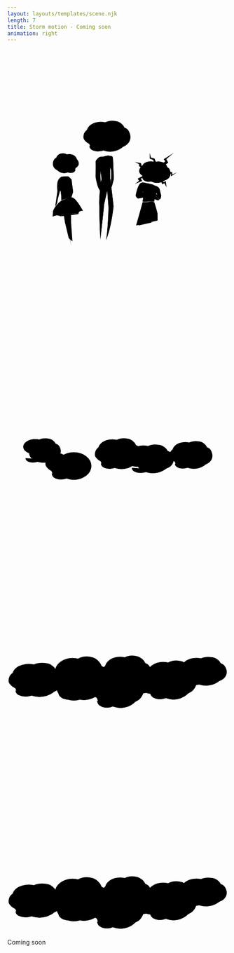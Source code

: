 ```yaml
---
layout: layouts/templates/scene.njk
length: 7
title: Storm motion - Coming soon
animation: right
---
```


<svg class="vector z-two" xmlns="http://www.w3.org/2000/svg" height="100%" width="100%" viewBox="0 0 720 720">
  <ellipse cx="305.2" cy="268.1" rx="46.2" ry="31.6"/>
  <path d="M264.8 254a45.5 45.5 0 0 1 37.4-16.3c24.6 1.1 31 7 38.6 11.7"/>
  <ellipse cx="342" cy="265.2" rx="42.1" ry="32.2"/>
  <path d="M312.2 247c2.7-4.6 17.5-12.8 37.4-12.8 15 0 22.2 7 29.8 16.3"/>
  <ellipse cx="366" cy="286.2" rx="35.7" ry="33.3"/>
  <path d="M377.7 318.4c10-9.4 21.8-11.7 22.8-28 1-16.5-4.1-37.3-29.8-36.3"/>
  <ellipse cx="335" cy="293.2" rx="53.8" ry="40.3"/>
  <path d="M381.8 297.3c0 8.4-12.9 29.6-27 33.4a63.3 63.3 0 0 1-39.1 0"/>
  <ellipse cx="283.5" cy="283.3" rx="35.1" ry="28.1"/>
  <path d="M267.7 314.9c0 15.2 20.3 18.6 31 18.1a68.4 68.4 0 0 0 35.1-13.5"/>
  <ellipse cx="300.5" cy="302" rx="34.5" ry="28.1"/>
  <path d="M277.7 256.4c-8 1.4-21.7 8.2-27 19.3-6.5 14 .7 20.5 5.3 24.5 4.7 4.1 16.4 10 21.7 10"/>
  <path d="M299.6 503c-.4-5 1.8-49.2 7.1-77 23 0 26-1.2 29.6-2.4 3.3 28.5 10 86 10 88.1-2.3 24.4-10.6 80.7-24.8 110.8 4.7-10.5 9.5-98.6 8.3-110.8l-4-51.8c-5 24.6-10.8 45.8-10.8 51.8 0 7.2-11 103.6-11.3 110.1v.4-.4c-3.5-64-3.5-112.5-4-118.8Z"/>
  <path d="M306.7 426c-5.3 27.8-7.5 72-7 77 .5 6.3.5 55 4 119.2-.5-.3 11.3-103 11.3-110.5 0-6 5.8-27.2 10.9-51.8l3.9 51.8c1.2 12.2-3.6 100.3-8.3 110.8 14.2-30.1 22.5-86.4 24.8-110.8 0-2.2-6.7-59.6-10-88-3.6 1.1-6.5 2.3-29.6 2.3Z"/>
  <path d="M343.2 350.4c-2-3.4-10.4-3-14.4-2.4-4.3 5.3 4.2 31.4 9 43.8 1.8 11.3 0 39.1 0 41.5 0 37.6 7-2.3 8.4-4.7 3-5.7 0-34 0-36.8 0-2.8-.6-37.2-3-41.4Z"/>
  <path d="M310 350c4.8 0 12.4-3.6 21.1-3.6 7 3.6 4.1 7 4.1 15.8 0 12.3 1.2 60.3 0 62-6 4.7-17.9 4-28 3.5-.2-5.6-1.2-19.2-3.5-28-3-11.2-1.8-25.2-3-25.2 3-12.3-4.6-16.4-7-17.5 4.7-6.5 11.7-7 16.4-7Z"/>
  <path d="M287.9 368.7c-.5-7.5 6-11.7 9.4-12.9 7.4 0 7.4 12 6.4 18.1v38.6c0 4.7 0 18.1 4 27 4.2 8.7-1 27.4-4 23.9a54.2 54.2 0 0 1-9.4-18.1c-5.3-18.7-6.4-28-6.4-29.9 0-2.3.6-37.4 0-46.7Z"/>
  <path d="M320 354.6v-22.2"/>
  <ellipse cx="31" cy="22" rx="31" ry="22" transform="matrix(.99403 .1091 -.1224 .99248 441.5 362.4)"/>
  <path d="M443.9 375a30.5 30.5 0 0 1 26.3-8.6c16.3 2.6 20 7.1 24.7 11"/>
  <ellipse cx="28.2" cy="22.4" rx="28.2" ry="22.4" transform="matrix(.99403 .1091 -.1224 .99248 469 363)"/>
  <path d="M476 373.6c2.3-3 12.8-7.6 26-6.2 10.1 1.1 14.3 6.5 18.6 13.5"/>
  <ellipse cx="23.9" cy="23.3" rx="23.9" ry="23.3" transform="matrix(.99403 .1091 -.1224 .99248 487.6 379)"/>
  <path d="M513.6 427.8c7.4-5.8 15.5-6.5 17.6-17.8 2-11.2.4-26-16.8-27.3"/>
  <ellipse cx="36.1" cy="28.2" rx="36.1" ry="28.2" transform="matrix(.99403 .1091 -.1224 .99248 455 375.4)"/>
  <path d="M518.1 413.5c-.7 5.8-11 19.6-20.8 21.1-12 2-18.6.4-26-2.8"/>
  <ellipse cx="23.5" cy="19.6" rx="23.5" ry="19.6" transform="matrix(.99403 .1091 -.1224 .99248 432.9 374.6)"/>
  <path d="M440.7 417.3c-1.3 10.6 11.8 14.4 19 14.8 9 .6 21.9-4.1 24.6-6.7"/>
  <ellipse cx="23.1" cy="19.6" rx="23.1" ry="19.6" transform="matrix(.99403 .1091 -.1224 .99248 443 388.8)"/>
  <path d="M452.3 377.6c-5.5.3-15.1 4-19.6 11.3-5.6 9.3-1.4 14.3 1.4 17.4 2.8 3.2 10 8.1 13.6 8.5"/>
  <path d="M446.2 438.7c3.8-4 13.7-1.7 18 0 23.5 4 18.7 12 22.4 15 3.8 3-2 20.6-3.7 26.6-1.3 4.8-3 8.2-3.7 17-11-2.7-40.9 2.7-38.3-2.5 3.2-6.5 2.6-31 0-37-2.7-6 .5-14 5.3-19Z"/>
  <path d="M420 574.5a9528.5 9528.5 0 0 0 21.4-76.2h13.3c8.6 0 16-3 18.2-2 1.7.8 5 1.7 6.4 2a502.4 502.4 0 0 1 10.7 36.9c0 3 .5 16.3 0 23.3m-62 16c5.4-10.1 16.5-31 18.2-33.4 2.1-3 10.7-26.3 14.4-23.8 3 2 8 32.6 10.1 47.7M478.5 429.5 468 445.9"/>
  <path d="M434.4 436.6c6.8-4.4 14.8-1.8 18 0 3.3 14.6-6.4 25.3-11.7 28.9 6.4-2.6 29.6.5 32.3 2.5 2.6 2 7.4 4 4.7 6-2.6 2.1-47.5 13.7-51.2 12.7-3.7-1-5.9-4.5-7.4-7.6-1.6-3 6.8-37 15.3-42.5Z"/>
  <path d="M481 444.7c4.9 1.1 15 5.4 16.2 13 1.5 9.4 5.2 18.4 4.6 20.9-.5 2.5-1.5 9.5-4.6 10.5-2.5.8-4.7-5.5-16.2-13l-36.4-11.5c2-2 6-7.4 4.7-13-1.6-7 9.3-1 9.3 2.6 0 2.7 1 8.1 0 10.4 9.3 1 25.4 4.6 31.8 11a54 54 0 0 1-9.4-31Z"/>
  <path d="M481 444.7c4.9 1.1 15 5.4 16.2 13 1.5 9.4 5.2 18.4 4.6 20.9-.5 2.5-1.5 9.5-4.6 10.5-2.5.8-4.7-5.5-16.2-13l-36.4-11.5c2-2 6-7.4 4.7-13-1.6-7 9.3-1 9.3 2.6 0 2.7 1 8.1 0 10.4 10.6 1.2 30.1 5.6 33.9 14 .5 0-11.5-12-11.5-34Z"/>
  <path d="M484.6 490.8c6.7 3.3 10.4 1.4 11.4 0-7.9-11-16.4-15-19.7-15.7l-13 4.6c4.3 2.3 14.7 7.9 21.3 11.1ZM514.9 365.4l-15.3 14.4c5.4 0 2.2 6.6 0 10l25.3-20.4-6.3-11c7.7-6.5 23.6-20 25.3-21.2 1.7-1.2-21.8 13.7-33.8 21.3l4.8 7ZM480.2 356.6l7.7 19.3c-3 0-6.4 3-7.7 4.5L476 361l-11.4-4.4v-18.3l3.8 14.8 12 3.5ZM429.6 381.1l15.2 9.8c0-2.7 8.4-1.2 12.7 0L438 379.7l-2.1-8.3-20.5-3.9 14.2 6.8v6.8ZM425.4 421.8l30.5-16c5.6-3 8 2.4 8.6 5.5L435 421.8l5.4 7.5c-7.2 2.8-22 8.9-24.7 10.5-2.5 1.6 8.3-6.3 14-10.5l-4.3-7.5ZM537.8 400.9l-21.5-4.2c2.1 2.5-1 7.3-2.7 9.3H534v8.3l19.4-13.4-15.6 7.7v-7.7ZM505.3 440.2l-5.7-14.7c3.7 0 5.4-3.6 5.7-5.4l3.2 13.8 8.3-4 2.6 20.6-6.8-13.7-7.3 3.4Z"/>
  <ellipse cx="25.3" cy="20.2" rx="25.3" ry="20.2" transform="matrix(-1 0 0 1 227 341.7)"/>
  <path d="M223.7 352.9c-2.3-3.8-9.7-11-20.5-10.5-13.5.8-17 4.5-21.1 7.5"/>
  <ellipse cx="23.1" cy="20.5" rx="23.1" ry="20.5" transform="matrix(-1 0 0 1 204.5 339.4)"/>
  <path d="M197.8 348.4c-1.5-3-9.7-8.2-20.6-8.2-8.2 0-12.1 4.5-16.3 10.4"/>
  <ellipse cx="19.6" cy="21.3" rx="19.6" ry="21.3" transform="matrix(-1 0 0 1 187.8 352.1)"/>
  <path d="M161.8 394c-5.4-6-11.9-7.5-12.5-18-.5-10.4 2.3-23.7 16.4-23.1"/>
  <ellipse cx="29.5" cy="25.8" rx="29.5" ry="25.8" transform="matrix(-1 0 0 1 214.8 352.1)"/>
  <path d="M159.6 380.5c0 5.4 7 18.9 14.8 21.3a30 30 0 0 0 21.4 0"/>
  <ellipse cx="19.2" cy="17.9" rx="19.2" ry="17.9" transform="matrix(-1 0 0 1 232.7 353.6)"/>
  <path d="M222.1 391.7c0 9.7-11 11.9-17 11.6-7.3-.4-17.3-6-19.2-8.6"/>
  <ellipse cx="18.9" cy="17.9" rx="18.9" ry="17.9" transform="matrix(-1 0 0 1 223.1 365.6)"/>
  <path d="M216.7 354.4c4.4.8 11.9 5.2 14.7 12.3 3.7 9-.3 13-2.8 15.7-2.6 2.6-9 6.3-12 6.3M200.2 616l-12.3-51.4-4.1-25.2c4-6 14.6-14.5 24 0v25.2c1.5 19.5 4.6 59.1 4.6 62m-4.6 12.8c0-3-12.3-60.8-11.7-67.8.4-5.6-2.2-23.8-3.5-32.2M184.4 400.2l4.6 20M176.2 416c-3.5 1.6-11 7.5-12.9 18.7-1.9 11.3-.8 23 0 27.5l-7 48.6c-.6 4 7-7.6 7-13.5 0-4.7 6.3-27.3 9.4-38"/>
  <path d="M148.7 532.4c1-15 19.1-32.4 28-39.2 3.4 0 9-3.6 15.9-6.4 5.2-2.2 11.2-4 17.5-3.5 14.6 1.1 35 42 36.8 43.3-16.3 0-14.6 9.3-15.2 11-14.6-7.5-31.5 4.2-32.1 4.2-14-10.6-25.3 2.2-25.8 2.9a23 23 0 0 0-25.1.6c-.4 2-1 2 0-12.9Z"/>
  <path d="M176.8 493.2c-9 6.8-27.2 24.2-28.1 39.2-1 15-.4 14.8 0 12.9a23 23 0 0 1 25.1-.6m3-51.5c-11.3 15-6.7 40.6-3 51.5m3-51.5c3.3 0 8.9-3.6 15.8-6.4m-18.8 57.9c-.5.6 11.2-14 25.8-3m0 0c.6 0 17.5-11.6 32.1-4m-32.1 4c-3.7-17.1-10.3-52.2-7-55m39.1 51c.6-1.8-1.1-11.1 15.2-11.1-1.7-1.2-22.2-42.2-36.8-43.3m21.6 54.4c-1.3-12.1-7.6-40-21.6-54.4m0 0a37.8 37.8 0 0 0-17.5 3.5"/>
  <path d="M176.2 416c7.4-1 22.7-2.3 24.5 0 2.4 3 9.4 6.5 9.4 12.9s4.7 33.3 4 36.8c-.4 2.8-9 28.5-13.4 41a75 75 0 0 1-3.5 14.6c-1.7 3.5 0-17.6 0-22.8 0-2.2.6-7.8 1.3-14l-22.3 7.6c0-7.8-.6-25-3-31-2.9-7.6-7.5-10.6-7.5-14.7 0-4 3.5-12.8 2.9-17.5-.5-3.7 4.9-10.1 7.6-12.9Z"/>
  <path d="M200.7 416c-1.8-2.3-17.1-1-24.5 0-2.7 2.8-8 9.2-7.6 12.9.6 4.7-3 13.4-3 17.5s4.7 7 7.7 14.7c2.3 6 2.9 23.2 2.9 31l22.3-7.7m2.2-68.4c2.4 3 9.4 6.5 9.4 12.9s4.7 33.3 4 36.8c-.4 2.8-9 28.5-13.4 41a75 75 0 0 1-3.5 14.6c-1.7 3.5 0-17.6 0-22.8 0-2.2.6-7.8 1.3-14m2.2-68.5c-7.4 3.8-7.4 13.3-6.4 17.6 2.2 6.8 6.4 21.8 6.4 27.5 0 4-1.2 14.4-2.2 23.3"/>
</svg>

<svg class="vector z-three" xmlns="http://www.w3.org/2000/svg" height="100%" width="100%" viewBox="0 0 720 720">
  <ellipse cx="342.6" cy="583.7" rx="46.2" ry="31.6"/>
  <path d="M302.2 569.6a45.5 45.5 0 0 1 37.5-16.3c24.5 1.1 31 7 38.6 11.7"/>
  <ellipse cx="379.4" cy="580.7" rx="42.1" ry="32.2"/>
  <path d="M349.6 562.6c2.7-4.7 17.6-12.8 37.4-12.8 15 0 22.3 7 29.9 16.3"/>
  <ellipse cx="403.4" cy="601.8" rx="35.7" ry="33.3"/>
  <path d="M415.1 634c10-9.4 21.8-11.7 22.8-28.1 1-16.4-4-37.2-29.8-36.3"/>
  <ellipse cx="372.4" cy="608.8" rx="53.8" ry="40.3"/>
  <path d="M419.2 613c0 8.3-12.9 29.5-26.9 33.2a63.3 63.3 0 0 1-39.2 0"/>
  <ellipse cx="321" cy="598.9" rx="35.1" ry="28.1"/>
  <path d="M305.2 630.5c0 15.2 20.2 18.5 31 18a68.4 68.4 0 0 0 35-13.4"/>
  <ellipse cx="337.9" cy="617.6" rx="34.5" ry="28.1"/>
  <path d="M315.1 572c-8 1.3-21.6 8.2-26.9 19.3-6.6 14 .6 20.4 5.3 24.5 4.6 4.1 16.3 10 21.6 10"/>
  <ellipse cx="580.9" cy="589.4" rx="42.2" ry="28.3"/>
  <path d="M544 576.8a42 42 0 0 1 34.3-14.7c22.4 1 28.3 6.3 35.3 10.5"/>
  <ellipse cx="614.6" cy="586.7" rx="38.5" ry="28.8"/>
  <path d="M587.4 570.5c2.5-4.2 16-11.5 34.2-11.5 13.7 0 20.3 6.3 27.2 14.7"/>
  <ellipse cx="636.5" cy="605.6" rx="32.6" ry="29.8"/>
  <path d="M647.2 634.4c9.1-8.4 20-10.5 20.9-25.1 1-14.7-3.8-33.3-27.3-32.5"/>
  <ellipse cx="608.2" cy="611.9" rx="49.2" ry="36.1"/>
  <path d="M651 615.5c0 7.6-11.8 26.5-24.6 29.9a59 59 0 0 1-35.8 0"/>
  <ellipse cx="561.2" cy="603" rx="32.1" ry="25.1"/>
  <path d="M546.7 631.3c0 13.6 18.5 16.6 28.4 16.2a63.3 63.3 0 0 0 32-12"/>
  <ellipse cx="576.7" cy="619.7" rx="31.5" ry="25.1"/>
  <path d="M555.8 578.9c-7.3 1.2-19.8 7.3-24.6 17.3-6 12.5.6 18.3 4.8 22 4.3 3.6 15 8.9 19.8 8.9"/>
  <ellipse cx="91.4" cy="576.5" rx="39.8" ry="24.9"/>
  <path d="M56.7 565.4a40.6 40.6 0 0 1 32.2-13c21.1 1 26.6 5.6 33.2 9.3"/>
  <ellipse cx="123.1" cy="574.2" rx="36.2" ry="25.4"/>
  <path d="M97.4 559.8c2.4-3.6 15.1-10.1 32.2-10.1 13 0 19.2 5.5 25.7 13"/>
  <ellipse cx="143.7" cy="590.8" rx="30.7" ry="26.3"/>
  <path d="M153.8 616.1c8.6-7.3 18.8-9.2 19.6-22.1 1-13-3.5-29.4-25.6-28.6"/>
  <ellipse cx="117.1" cy="596.3" rx="46.3" ry="31.8"/>
  <path d="M157.3 599.5c0 6.6-11 23.4-23.1 26.3a59.2 59.2 0 0 1-33.7 0M59.2 613.4c0 12 17.4 14.7 26.7 14.3A62 62 0 0 0 116 617"/>
  <ellipse cx="216.8" cy="639.1" rx="57.5" ry="44.9"/>
  <path d="M266.8 643.6c0 9.4-13.8 33-28.8 37.1a65 65 0 0 1-41.8 0"/>
  <ellipse cx="474.7" cy="624.9" rx="54.9" ry="37.5"/>
  <path d="M522.4 628.7c0 7.8-13 27.5-27.4 31-18 4.3-28 3.2-40 0"/>
  <ellipse cx="422.2" cy="615.7" rx="35.8" ry="26.1"/>
  <path d="M406 645c0 14.1 20.7 17.3 31.7 16.8a74 74 0 0 0 35.8-12.5"/>
  <ellipse cx="161.8" cy="628" rx="37.5" ry="31.3"/>
  <path d="M145 663.2c0 16.9 21.6 20.7 33 20.1 14.4-.6 33.8-10.4 37.5-15"/>
  <ellipse cx="179.9" cy="648.8" rx="36.8" ry="31.3"/>
  <path d="M155.6 598a42.8 42.8 0 0 0-28.7 21.5c-7.1 15.6.6 22.8 5.6 27.4 5 4.5 17.5 11 23 11"/>
  <ellipse cx="444.2" cy="601.6" rx="47.2" ry="29.3"/>
  <path d="M403 588.5c4.4-5.4 18.2-16 38.3-15.2 25 1.1 31.6 6.6 39.4 10.9"/>
  <ellipse cx="481.9" cy="598.9" rx="43" ry="29.9"/>
  <path d="M451.4 582c2.8-4.3 18-12 38.2-12 15.4 0 22.7 6.6 30.5 15.3"/>
  <ellipse cx="506.3" cy="618.4" rx="36.4" ry="30.9"/>
  <path d="M518.3 648.3c10.1-8.7 22.2-11 23.2-26.1 1-15.2-4.1-34.5-30.4-33.7"/>
</svg>

<svg class="vector z-one" xmlns="http://www.w3.org/2000/svg" height="100%" width="100%" viewBox="0 0 720 720">
  <ellipse cx="87.4" cy="603.2" rx="29.7" ry="22.2"/>
  <ellipse cx="184.9" cy="611.1" rx="49.3" ry="35.2"/>
  <path d="M141.8 595.4c4.6-6.5 19-19.2 40-18.2 26.3 1.3 33.1 7.8 41.2 13"/>
  <ellipse cx="224.3" cy="607.8" rx="45" ry="35.8"/>
  <path d="M192.4 587.6c3-5.2 18.8-14.3 40-14.3 16 0 23.7 7.8 31.9 18.2"/>
  <ellipse cx="249.9" cy="631.3" rx="38.1" ry="37.1"/>
  <path d="M262.4 667c10.6-10.4 23.3-13 24.3-31.2 1.1-18.2-4.3-41.4-31.8-40.4"/>
  <ellipse cx="216.8" cy="639.1" rx="57.5" ry="44.9"/>
  <path d="M266.8 643.6c0 9.4-13.8 33-28.8 37.1a65 65 0 0 1-41.8 0"/>
  <ellipse cx="474.7" cy="624.9" rx="54.9" ry="37.5"/>
  <path d="M522.4 628.7c0 7.8-13 27.5-27.4 31-18 4.3-28 3.2-40 0"/>
  <ellipse cx="422.2" cy="615.7" rx="35.8" ry="26.1"/>
  <path d="M406 645c0 14.1 20.7 17.3 31.7 16.8a74 74 0 0 0 35.8-12.5"/>
  <ellipse cx="439.5" cy="633.1" rx="35.2" ry="26.1"/>
  <path d="M416.2 590.7c-8.2 1.3-22.1 7.6-27.5 18-6.7 13 .6 19 5.4 22.7a51.8 51.8 0 0 0 22 9.3"/>
  <ellipse cx="212.5" cy="590" rx="57.3" ry="44.6"/>
  <path d="M162.4 570.2c5.3-8.3 12.2 4 36.6 5.3 30.5 1.6 48.3-18.5 57.7-12"/>
  <ellipse cx="258.2" cy="585.8" rx="52.2" ry="45.4"/>
  <path d="M221.2 560.3c3.4-6.6 21.8-18.2 46.4-18.2 18.7 0 27.6 10 37 23.1"/>
  <ellipse cx="288" cy="615.5" rx="44.3" ry="47"/>
  <path d="M302.5 661c12.3-13.3 27-16.6 28.3-39.7 1.2-23-5.1-52.5-37-51.1"/>
  <ellipse cx="249.5" cy="625.4" rx="66.8" ry="56.9"/>
  <path d="M307.5 631.2c0 11.8-16 41.8-33.3 47a69.6 69.6 0 0 1-48.7 0"/>
  <ellipse cx="185.6" cy="611.4" rx="43.5" ry="39.6"/>
  <path d="M166 656c0 21.4 25.2 26.2 38.5 25.5 16.7-.8 39.2-13.2 43.5-19"/>
  <ellipse cx="206.7" cy="637.8" rx="42.8" ry="39.6"/>
  <path d="M178.4 573.5c-10 1.9-26.9 11.5-33.4 27.2-8.2 19.7.7 28.9 6.5 34.6 5.8 5.8 20.3 14 26.9 14"/>
  <ellipse cx="508.3" cy="598" rx="52.4" ry="39.9"/>
  <path d="M462.5 580.3a49.8 49.8 0 0 1 42.4-20.7c27.9 1.5 35.2 8.8 43.8 14.8"/>
  <ellipse cx="550" cy="594.3" rx="47.8" ry="40.6"/>
  <path d="M516.2 571.4c3.1-6 20-16.3 42.5-16.3 17 0 25.2 9 33.8 20.7"/>
  <ellipse cx="577.2" cy="620.9" rx="40.5" ry="42.1"/>
  <path d="M590.5 661.5c11.3-11.8 24.7-14.7 25.9-35.4 1.1-20.7-4.7-47-33.9-45.8"/>
  <ellipse cx="542.1" cy="629.8" rx="61" ry="51"/>
  <path d="M595.1 635c0 10.5-14.5 37.3-30.5 42a64.8 64.8 0 0 1-44.4 0"/>
  <ellipse cx="483.7" cy="617.2" rx="39.8" ry="35.5"/>
  <path d="M465.8 657.1c0 19.2 23 23.5 35.2 22.9 15.2-.7 35.8-11.8 39.8-17"/>
  <ellipse cx="503" cy="640.8" rx="39.1" ry="35.5"/>
  <path d="M477 583.2a45.8 45.8 0 0 0-30.4 24.4c-7.5 17.7.6 25.9 6 31 5.3 5.2 18.5 12.6 24.5 12.6"/>
  <ellipse cx="617.4" cy="574.3" rx="47.2" ry="29.3"/>
  <path d="M576.3 561.3c4.3-5.4 18.1-16 38.2-15.2 25 1 31.6 6.5 39.4 10.9"/>
  <ellipse cx="655.1" cy="571.6" rx="43" ry="29.9"/>
  <path d="M624.6 554.8c2.8-4.4 18-12 38.2-12 15.4 0 22.7 6.6 30.5 15.2"/>
  <ellipse cx="679.5" cy="591.2" rx="36.4" ry="30.9"/>
  <path d="M691.5 621c10.1-8.7 22.2-10.9 23.2-26 1-15.2-4.1-34.6-30.4-33.7"/>
  <ellipse cx="647.9" cy="597.7" rx="54.9" ry="37.5"/>
  <path d="M695.6 601.5c0 7.7-13 27.4-27.4 30.9-18 4.3-28 3.3-40 0"/>
  <ellipse cx="595.4" cy="588.4" rx="35.8" ry="26.1"/>
  <path d="M579.2 617.7c0 14.2 20.7 17.3 31.7 16.9a74 74 0 0 0 35.8-12.5"/>
  <ellipse cx="612.7" cy="605.8" rx="35.2" ry="26.1"/>
  <path d="M589.4 563.5c-8.2 1.2-22.1 7.6-27.5 17.9-6.7 13 .6 19 5.4 22.8a51.8 51.8 0 0 0 22 9.2"/>
  <ellipse cx="368.1" cy="576.5" rx="49.3" ry="35.2"/>
  <path d="M325 560.9c4.6-6.5 19-19.3 40-18.3 26.2 1.3 33 7.8 41.2 13"/>
  <ellipse cx="407.4" cy="573.2" rx="45" ry="35.8"/>
  <path d="M375.6 553c2.9-5.2 29.4-19.5 47.4-3"/>
  <ellipse cx="433" cy="596.7" rx="38.1" ry="37.1"/>
  <path d="M445.5 632.5c10.6-10.4 23.3-13 24.4-31.3 1-18.2-4.4-41.4-31.9-40.3"/>
  <ellipse cx="399.9" cy="604.5" rx="57.5" ry="44.9"/>
  <path d="M449.9 609c0 9.4-13.8 33-28.7 37.2a65 65 0 0 1-41.9 0"/>
  <ellipse cx="345" cy="593.4" rx="37.5" ry="31.3"/>
  <path d="M328.1 628.6c0 17 21.6 20.7 33.1 20.2 14.4-.7 33.7-10.5 37.5-15"/>
  <ellipse cx="363.1" cy="614.3" rx="36.8" ry="31.3"/>
  <path d="M338.7 563.5A42.8 42.8 0 0 0 310 585c-7.1 15.5.6 22.7 5.6 27.3 5 4.6 17.5 11 23.1 11"/>
  <ellipse cx="70.1" cy="599.7" rx="53.5" ry="34.9"/>
  <path d="M23.3 584.2c5-6.4 20.6-19 43.4-18 28.4 1.3 35.9 7.7 44.7 12.9"/>
  <ellipse cx="112.7" cy="596.5" rx="48.7" ry="35.5"/>
  <path d="M78.2 576.5c3.1-5.2 20.3-14.2 43.3-14.2 17.4 0 25.7 7.7 34.5 18"/>
  <ellipse cx="140.5" cy="619.8" rx="41.3" ry="36.8"/>
  <path d="M154 655.3c11.5-10.4 25.2-13 26.4-31 1.2-18.1-4.7-41-34.5-40"/>
  <ellipse cx="104.6" cy="627.5" rx="62.3" ry="44.5"/>
  <path d="M158.7 632c0 9.3-14.8 32.7-31 36.8a76.7 76.7 0 0 1-45.5 0"/>
  <ellipse cx="45" cy="616.5" rx="40.6" ry="31"/>
  <path d="M26.7 651.4c0 16.8 23.5 20.5 36 20 15.5-.6 36.5-10.3 40.5-14.8"/>
  <ellipse cx="64.6" cy="637.2" rx="39.9" ry="31"/>
  <path d="M38.2 586.8c-9.2 1.5-25 9-31.1 21.3-7.7 15.5.7 22.6 6 27.1 5.5 4.6 19 11 25.1 11"/>
  <ellipse cx="335.5" cy="625.4" rx="52.4" ry="39.9"/>
  <path d="M289.7 607.7a49.8 49.8 0 0 1 42.5-20.7c27.8 1.5 35.1 8.9 43.8 14.8"/>
  <ellipse cx="377.3" cy="621.7" rx="47.8" ry="40.6"/>
  <path d="M343.5 598.8c3-5.9 19.9-16.2 42.4-16.2 17 0 25.2 8.8 33.8 20.7"/>
  <ellipse cx="404.5" cy="648.3" rx="40.5" ry="42.1"/>
  <path d="M417.7 689c11.3-11.9 24.7-14.8 26-35.5 1-20.7-4.7-47-34-45.8"/>
  <ellipse cx="369.3" cy="657.2" rx="61" ry="51"/>
  <path d="M422.4 662.4c0 10.6-14.6 37.4-30.5 42a64.8 64.8 0 0 1-44.5 0"/>
  <ellipse cx="311" cy="644.6" rx="39.8" ry="35.5"/>
  <path d="M293 684.5c0 19.2 23 23.5 35.2 23 15.3-.8 35.8-11.9 39.8-17"/>
  <ellipse cx="330.2" cy="668.3" rx="39.1" ry="35.5"/>
  <path d="M304.3 610.6a45.8 45.8 0 0 0-30.5 24.4c-7.5 17.7.7 25.9 6 31 5.3 5.2 18.6 12.6 24.5 12.6"/>
</svg>

<svg class="vector z-one" xmlns="http://www.w3.org/2000/svg" height="100%" width="100%" viewBox="0 0 720 720">
  <ellipse cx="87.4" cy="603.2" rx="29.7" ry="22.2"/>
  <ellipse cx="184.9" cy="611.1" rx="49.3" ry="35.2"/>
  <path d="M141.8 595.4c4.6-6.5 19-19.2 40-18.2 26.3 1.3 33.1 7.8 41.2 13"/>
  <ellipse cx="224.3" cy="607.8" rx="45" ry="35.8"/>
  <path d="M192.4 587.6c3-5.2 18.8-14.3 40-14.3 16 0 23.7 7.8 31.9 18.2"/>
  <ellipse cx="249.9" cy="631.3" rx="38.1" ry="37.1"/>
  <path d="M262.4 667c10.6-10.4 23.3-13 24.3-31.2 1.1-18.2-4.3-41.4-31.8-40.4"/>
  <ellipse cx="216.8" cy="639.1" rx="57.5" ry="44.9"/>
  <path d="M266.8 643.6c0 9.4-13.8 33-28.8 37.1a65 65 0 0 1-41.8 0"/>
  <ellipse cx="474.7" cy="624.9" rx="54.9" ry="37.5"/>
  <path d="M522.4 628.7c0 7.8-13 27.5-27.4 31-18 4.3-28 3.2-40 0"/>
  <ellipse cx="422.2" cy="615.7" rx="35.8" ry="26.1"/>
  <path d="M406 645c0 14.1 20.7 17.3 31.7 16.8a74 74 0 0 0 35.8-12.5"/>
  <ellipse cx="439.5" cy="633.1" rx="35.2" ry="26.1"/>
  <path d="M416.2 590.7c-8.2 1.3-22.1 7.6-27.5 18-6.7 13 .6 19 5.4 22.7a51.8 51.8 0 0 0 22 9.3"/>
  <ellipse cx="212.5" cy="590" rx="57.3" ry="44.6"/>
  <path d="M162.4 570.2c5.3-8.3 12.2 4 36.6 5.3 30.5 1.6 48.3-18.5 57.7-12"/>
  <ellipse cx="258.2" cy="585.8" rx="52.2" ry="45.4"/>
  <path d="M221.2 560.3c3.4-6.6 21.8-18.2 46.4-18.2 18.7 0 27.6 10 37 23.1"/>
  <ellipse cx="288" cy="615.5" rx="44.3" ry="47"/>
  <path d="M302.5 661c12.3-13.3 27-16.6 28.3-39.7 1.2-23-5.1-52.5-37-51.1"/>
  <ellipse cx="249.5" cy="625.4" rx="66.8" ry="56.9"/>
  <path d="M307.5 631.2c0 11.8-16 41.8-33.3 47a69.6 69.6 0 0 1-48.7 0"/>
  <ellipse cx="185.6" cy="611.4" rx="43.5" ry="39.6"/>
  <path d="M166 656c0 21.4 25.2 26.2 38.5 25.5 16.7-.8 39.2-13.2 43.5-19"/>
  <ellipse cx="206.7" cy="637.8" rx="42.8" ry="39.6"/>
  <path d="M178.4 573.5c-10 1.9-26.9 11.5-33.4 27.2-8.2 19.7.7 28.9 6.5 34.6 5.8 5.8 20.3 14 26.9 14"/>
  <ellipse cx="508.3" cy="598" rx="52.4" ry="39.9"/>
  <path d="M462.5 580.3a49.8 49.8 0 0 1 42.4-20.7c27.9 1.5 35.2 8.8 43.8 14.8"/>
  <ellipse cx="550" cy="594.3" rx="47.8" ry="40.6"/>
  <path d="M516.2 571.4c3.1-6 20-16.3 42.5-16.3 17 0 25.2 9 33.8 20.7"/>
  <ellipse cx="577.2" cy="620.9" rx="40.5" ry="42.1"/>
  <path d="M590.5 661.5c11.3-11.8 24.7-14.7 25.9-35.4 1.1-20.7-4.7-47-33.9-45.8"/>
  <ellipse cx="542.1" cy="629.8" rx="61" ry="51"/>
  <path d="M595.1 635c0 10.5-14.5 37.3-30.5 42a64.8 64.8 0 0 1-44.4 0"/>
  <ellipse cx="483.7" cy="617.2" rx="39.8" ry="35.5"/>
  <path d="M465.8 657.1c0 19.2 23 23.5 35.2 22.9 15.2-.7 35.8-11.8 39.8-17"/>
  <ellipse cx="503" cy="640.8" rx="39.1" ry="35.5"/>
  <path d="M477 583.2a45.8 45.8 0 0 0-30.4 24.4c-7.5 17.7.6 25.9 6 31 5.3 5.2 18.5 12.6 24.5 12.6"/>
  <ellipse cx="617.4" cy="574.3" rx="47.2" ry="29.3"/>
  <path d="M576.3 561.3c4.3-5.4 18.1-16 38.2-15.2 25 1 31.6 6.5 39.4 10.9"/>
  <ellipse cx="655.1" cy="571.6" rx="43" ry="29.9"/>
  <path d="M624.6 554.8c2.8-4.4 18-12 38.2-12 15.4 0 22.7 6.6 30.5 15.2"/>
  <ellipse cx="679.5" cy="591.2" rx="36.4" ry="30.9"/>
  <path d="M691.5 621c10.1-8.7 22.2-10.9 23.2-26 1-15.2-4.1-34.6-30.4-33.7"/>
  <ellipse cx="647.9" cy="597.7" rx="54.9" ry="37.5"/>
  <path d="M695.6 601.5c0 7.7-13 27.4-27.4 30.9-18 4.3-28 3.3-40 0"/>
  <ellipse cx="595.4" cy="588.4" rx="35.8" ry="26.1"/>
  <path d="M579.2 617.7c0 14.2 20.7 17.3 31.7 16.9a74 74 0 0 0 35.8-12.5"/>
  <ellipse cx="612.7" cy="605.8" rx="35.2" ry="26.1"/>
  <path d="M589.4 563.5c-8.2 1.2-22.1 7.6-27.5 17.9-6.7 13 .6 19 5.4 22.8a51.8 51.8 0 0 0 22 9.2"/>
  <ellipse cx="368.1" cy="576.5" rx="49.3" ry="35.2"/>
  <path d="M325 560.9c4.6-6.5 19-19.3 40-18.3 26.2 1.3 33 7.8 41.2 13"/>
  <ellipse cx="407.4" cy="573.2" rx="45" ry="35.8"/>
  <path d="M375.6 553c2.9-5.2 29.4-19.5 47.4-3"/>
  <ellipse cx="433" cy="596.7" rx="38.1" ry="37.1"/>
  <path d="M445.5 632.5c10.6-10.4 23.3-13 24.4-31.3 1-18.2-4.4-41.4-31.9-40.3"/>
  <ellipse cx="399.9" cy="604.5" rx="57.5" ry="44.9"/>
  <path d="M449.9 609c0 9.4-13.8 33-28.7 37.2a65 65 0 0 1-41.9 0"/>
  <ellipse cx="345" cy="593.4" rx="37.5" ry="31.3"/>
  <path d="M328.1 628.6c0 17 21.6 20.7 33.1 20.2 14.4-.7 33.7-10.5 37.5-15"/>
  <ellipse cx="363.1" cy="614.3" rx="36.8" ry="31.3"/>
  <path d="M338.7 563.5A42.8 42.8 0 0 0 310 585c-7.1 15.5.6 22.7 5.6 27.3 5 4.6 17.5 11 23.1 11"/>
  <ellipse cx="70.1" cy="599.7" rx="53.5" ry="34.9"/>
  <path d="M23.3 584.2c5-6.4 20.6-19 43.4-18 28.4 1.3 35.9 7.7 44.7 12.9"/>
  <ellipse cx="112.7" cy="596.5" rx="48.7" ry="35.5"/>
  <path d="M78.2 576.5c3.1-5.2 20.3-14.2 43.3-14.2 17.4 0 25.7 7.7 34.5 18"/>
  <ellipse cx="140.5" cy="619.8" rx="41.3" ry="36.8"/>
  <path d="M154 655.3c11.5-10.4 25.2-13 26.4-31 1.2-18.1-4.7-41-34.5-40"/>
  <ellipse cx="104.6" cy="627.5" rx="62.3" ry="44.5"/>
  <path d="M158.7 632c0 9.3-14.8 32.7-31 36.8a76.7 76.7 0 0 1-45.5 0"/>
  <ellipse cx="45" cy="616.5" rx="40.6" ry="31"/>
  <path d="M26.7 651.4c0 16.8 23.5 20.5 36 20 15.5-.6 36.5-10.3 40.5-14.8"/>
  <ellipse cx="64.6" cy="637.2" rx="39.9" ry="31"/>
  <path d="M38.2 586.8c-9.2 1.5-25 9-31.1 21.3-7.7 15.5.7 22.6 6 27.1 5.5 4.6 19 11 25.1 11"/>
  <ellipse cx="335.5" cy="625.4" rx="52.4" ry="39.9"/>
  <path d="M289.7 607.7a49.8 49.8 0 0 1 42.5-20.7c27.8 1.5 35.1 8.9 43.8 14.8"/>
  <ellipse cx="377.3" cy="621.7" rx="47.8" ry="40.6"/>
  <path d="M343.5 598.8c3-5.9 19.9-16.2 42.4-16.2 17 0 25.2 8.8 33.8 20.7"/>
  <ellipse cx="404.5" cy="648.3" rx="40.5" ry="42.1"/>
  <path d="M417.7 689c11.3-11.9 24.7-14.8 26-35.5 1-20.7-4.7-47-34-45.8"/>
  <ellipse cx="369.3" cy="657.2" rx="61" ry="51"/>
  <path d="M422.4 662.4c0 10.6-14.6 37.4-30.5 42a64.8 64.8 0 0 1-44.5 0"/>
  <ellipse cx="311" cy="644.6" rx="39.8" ry="35.5"/>
  <path d="M293 684.5c0 19.2 23 23.5 35.2 23 15.3-.8 35.8-11.9 39.8-17"/>
  <ellipse cx="330.2" cy="668.3" rx="39.1" ry="35.5"/>
  <path d="M304.3 610.6a45.8 45.8 0 0 0-30.5 24.4c-7.5 17.7.7 25.9 6 31 5.3 5.2 18.6 12.6 24.5 12.6"/>
</svg>


Coming soon